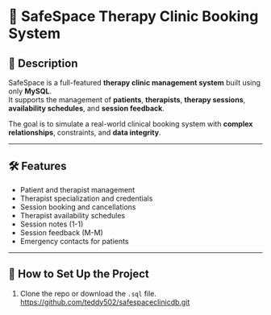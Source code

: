 # 🏥 SafeSpace Therapy Clinic Booking System

## 📘 Description

SafeSpace is a full-featured **therapy clinic management system** built using only **MySQL**.  
It supports the management of **patients**, **therapists**, **therapy sessions**, **availability schedules**, and **session feedback**.

The goal is to simulate a real-world clinical booking system with **complex relationships**, constraints, and **data integrity**.

---

## 🛠️ Features

- Patient and therapist management
- Therapist specialization and credentials
- Session booking and cancellations
- Therapist availability schedules
- Session notes (1-1)
- Session feedback (M-M)
- Emergency contacts for patients

---

## 🚀 How to Set Up the Project

1. Clone the repo or download the `.sql` file.
   https://github.com/teddy502/safespaceclinicdb.git
   

```bash

